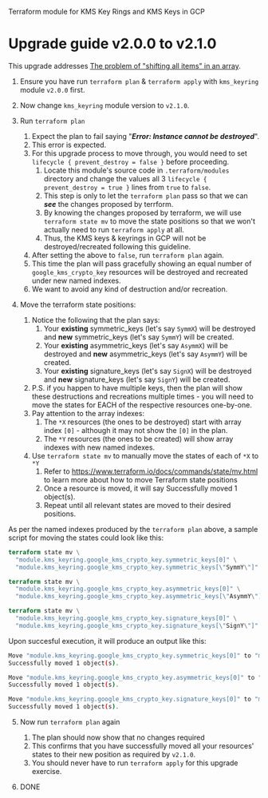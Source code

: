 Terraform module for KMS Key Rings and KMS Keys in GCP

# Upgrade guide v2.0.0 to v2.1.0

This upgrade addresses [The problem of "shifting all items" in an array](https://github.com/airasia/terraform-google-external_access/wiki/The-problem-of-%22shifting-all-items%22-in-an-array).

1. Ensure you have run `terraform plan` & `terraform apply` with `kms_keyring` module `v2.0.0` first.

2. Now change `kms_keyring` module version to `v2.1.0`.

3. Run `terraform plan`
   1. Expect the plan to fail saying "***Error: Instance cannot be destroyed***".
   2. This error is expected.
   3. For this upgrade process to move through, you would need to set `lifecycle { prevent_destroy = false }` before proceeding.
      1. Locate this module's source code in `.terraform/modules` directory and change the values all 3 `lifecycle { prevent_destroy = true }` lines from `true` to `false`.
      2. This step is only to let the `terraform plan` pass so that we can ***see*** the changes proposed by terrform.
      3. By knowing the changes proposed by terraform, we will use `terraform state mv` to move the state positions so that we won't actually need to run `terraform apply` at all.
      4. Thus, the KMS keys & keyrings in GCP will not be destroyed/recreated following this guideline.
    4. After setting the above to `false`, run `terraform plan` again.
      1. This time the plan will pass gracefully showing an equal number of `google_kms_crypto_key` resources will be destroyed and recreated under new named indexes.
      2. We want to avoid any kind of destruction and/or recreation.

4. Move the terraform state positions:
   1. Notice the following that the plan says:
      1. Your **existing** symmetric_keys (let's say `SymmX`) will be destroyed and **new** symmetric_keys (let's say `SymmY`) will be created.
      2. Your **existing** asymmetric_keys (let's say `AsymmX`) will be destroyed and **new** asymmetric_keys (let's say `AsymmY`) will be created.
      3. Your **existing** signature_keys (let's say `SignX`) will be destroyed and **new** signature_keys (let's say `SignY`) will be created.
   2. P.S. if you happen to have multiple keys, then the plan will show these destructions and recreations multiple times - you will need to move the states for EACH of the respective resources one-by-one.
   3. Pay attention to the array indexes:
      1. The `*X` resources (the ones to be destroyed) start with array index `[0]` - although it may not show the `[0]` in the plan.
      2. The `*Y` resources (the ones to be created) will show array indexes with new named indexes.
   4. Use `terraform state mv` to manually move the states of each of `*X` to `*Y`
      1. Refer to https://www.terraform.io/docs/commands/state/mv.html to learn more about how to move Terraform state positions
      2. Once a resource is moved, it will say Successfully moved 1 object(s).
      3. Repeat until all relevant states are moved to their desired positions.

As per the named indexes produced by the `terraform plan` above, a sample script for moving the states could look like this:
```terraform
terraform state mv \
  "module.kms_keyring.google_kms_crypto_key.symmetric_keys[0]" \
  "module.kms_keyring.google_kms_crypto_key.symmetric_keys[\"SymmY\"]"

terraform state mv \
  "module.kms_keyring.google_kms_crypto_key.asymmetric_keys[0]" \
  "module.kms_keyring.google_kms_crypto_key.asymmetric_keys[\"AsymmY\"]"

terraform state mv \
  "module.kms_keyring.google_kms_crypto_key.signature_keys[0]" \
  "module.kms_keyring.google_kms_crypto_key.signature_keys[\"SignY\"]"
```

Upon succesful execution, it will produce an output like this:
```sh
Move "module.kms_keyring.google_kms_crypto_key.symmetric_keys[0]" to "module.kms_keyring.google_kms_crypto_key.symmetric_keys[\"SymmY\"]"
Successfully moved 1 object(s).

Move "module.kms_keyring.google_kms_crypto_key.asymmetric_keys[0]" to "module.kms_keyring.google_kms_crypto_key.asymmetric_keys[\"AsymmY\"]"
Successfully moved 1 object(s).

Move "module.kms_keyring.google_kms_crypto_key.signature_keys[0]" to "module.kms_keyring.google_kms_crypto_key.signature_keys[\"SignY\"]"
Successfully moved 1 object(s).
```

5. Now run `terraform plan` again
   1. The plan should now show that no changes required
   2. This confirms that you have successfully moved all your resources' states to their new position as required by `v2.1.0`.
   3. You should never have to run `terraform apply` for this upgrade exercise.

5. DONE
